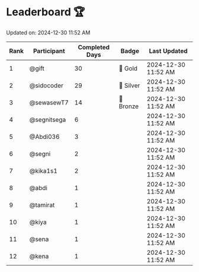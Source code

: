 # Leaderboard 🏆

Updated on: 2024-12-30 11:52 AM

| Rank | Participant       | Completed Days | Badge      | Last Updated         |
|------|-------------------|----------------|------------|----------------------|
| 1    | @gift             | 30             | 🏅 Gold     | 2024-12-30 11:52 AM |
| 2    | @sidocoder        | 29             | 🥈 Silver   | 2024-12-30 11:52 AM |
| 3    | @sewasewT7        | 14             | 🥉 Bronze   | 2024-12-30 11:52 AM |
| 4    | @segnitsega       | 6              |            | 2024-12-30 11:52 AM |
| 5    | @Abdi036          | 3              |            | 2024-12-30 11:52 AM |
| 6    | @segni            | 2              |            | 2024-12-30 11:52 AM |
| 7    | @kika1s1          | 2              |            | 2024-12-30 11:52 AM |
| 8    | @abdi             | 1              |            | 2024-12-30 11:52 AM |
| 9    | @tamirat          | 1              |            | 2024-12-30 11:52 AM |
| 10   | @kiya             | 1              |            | 2024-12-30 11:52 AM |
| 11   | @sena             | 1              |            | 2024-12-30 11:52 AM |
| 12   | @kena             | 1              |            | 2024-12-30 11:52 AM |
